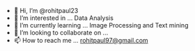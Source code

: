 - 👋 Hi, I’m @rohitpaul23
- 👀 I’m interested in ... Data Analysis 
- 🌱 I’m currently learning ... Image Processing and Text mining
- 💞️ I’m looking to collaborate on ...
- 📫 How to reach me ... rohitpaul97@gmail.com

<!---
rohitpaul23/rohitpaul23 is a ✨ special ✨ repository because its `README.md` (this file) appears on your GitHub profile.
You can click the Preview link to take a look at your changes.
--->
